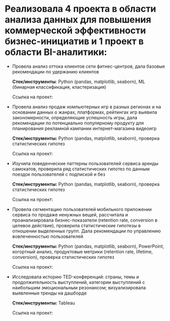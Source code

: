 # Реализовала 4 проекта в области анализа данных для повышения коммерческой эффективности бизнес-инициатив и 1 проект в области BI-аналитики:

- Провела анализ оттока клиентов сети фитнес-центров, дала базовые рекомендации по удержанию клиентов

    **Стек/инструменты**: Python (pandas, matplotlib, seaborn), ML (бинарная классификация, кластеризация)

    Ссылка на проект:

- Провела анализ продаж компьютерных игр в разных регионах и на основании данных о жанрах, платформах, рейтингах игр выявила закономерности, определяющие успешность игры, дала рекомендации по потенциально популярному продукту для планирования рекламной кампании интернет-магазина видеоигр

    **Стек/инструменты:** Python (pandas, matplotlib, seaborn), проверка статистических гипотез

    Ссылка на проект: 

- Изучила поведенческие паттерны пользователей сервиса аренды самокатов, проверила ряд статистических гипотез по данным поездок пользователей с подпиской и без 

    **Cтек/инструменты:** Python (pandas, matplotlib, seaborn), проверка статистических гипотез

    Ссылка на проект: 

- Провела сегментацию пользователей мобильного приложении сервиса по продаже ненужных вещей, рассчитала и проанализировала бизнес-показатели (retention rate, conversion в целевое действие), проверила статистические гипотезы в отношении выделенных групп. Дала рекомендации по управлению вовлеченностью пользователей

    **Стек/инструменты:** Python (pandas, matplotlib, seaborn), PowerPoint, когортный анализ, продуктовые метрики (retention rate, lifetime, conversion), проверка статистических гипотез 

    Ссылка на проект: 

- Исследовала историю TED-конференций: страны, темы и продолжительность выступлений, категории выступлений с наибольшим эмоциональным резонансом; визуализировала выявленные тренды на дашборде 

    **Cтек/инструменты:** Tableau

    Ссылка на проект:
